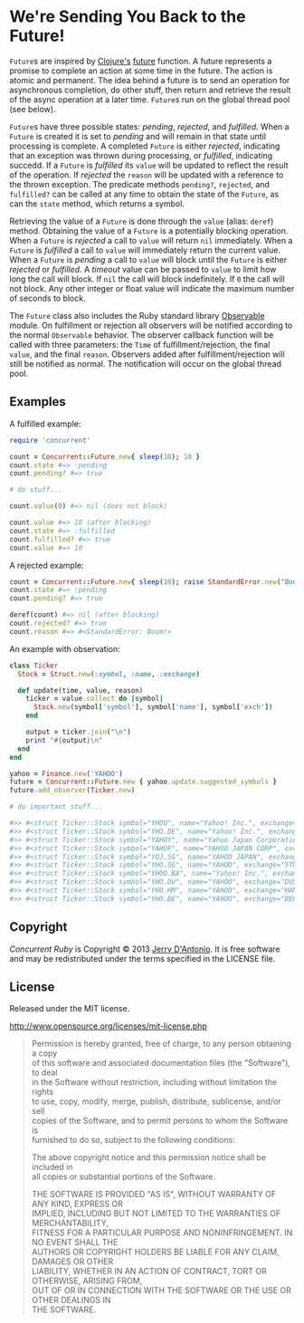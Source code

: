 # We're Sending You Back to the Future!

`Future`s are inspired by [Clojure's](http://clojure.org/) [future](http://clojuredocs.org/clojure_core/clojure.core/future)
function. A future represents a promise to complete an action at some time in the future.
The action is atomic and permanent. The idea behind a future is to send an operation for
asynchronous completion, do other stuff, then return and retrieve the result of the async
operation at a later time. `Future`s run on the global thread pool (see below).

`Future`s have three possible states: *pending*, *rejected*, and *fulfilled*. When a `Future` is created it is set
to *pending* and will remain in that state until processing is complete. A completed `Future` is either *rejected*,
indicating that an exception was thrown during processing, or *fulfilled*, indicating succedd. If a `Future` is
*fulfilled* its `value` will be updated to reflect the result of the operation. If *rejected* the `reason` will
be updated with a reference to the thrown exception. The predicate methods `pending?`, `rejected`, and `fulfilled?`
can be called at any time to obtain the state of the `Future`, as can the `state` method, which returns a symbol.

Retrieving the value of a `Future` is done through the `value` (alias: `deref`) method. Obtaining the value of
a `Future` is a potentially blocking operation. When a `Future` is *rejected* a call to `value` will return `nil`
immediately. When a `Future` is *fulfilled* a call to `value` will immediately return the current value.
When a `Future` is *pending* a call to `value` will block until the `Future` is either *rejected* or *fulfilled*.
A *timeout* value can be passed to `value` to limit how long the call will block. If `nil` the call will
block indefinitely. If `0` the call will not block. Any other integer or float value will indicate the
maximum number of seconds to block.

The `Future` class also includes the Ruby standard library
[Observable](http://ruby-doc.org/stdlib-2.0/libdoc/observer/rdoc/Observable.html) module. On fulfillment
or rejection all observers will be notified according to the normal `Observable` behavior. The observer
callback function will be called with three parameters: the `Time` of fulfillment/rejection, the
final `value`, and the final `reason`. Observers added after fulfillment/rejection will still be
notified as normal. The notification will occur on the global thread pool.

## Examples

A fulfilled example:

```ruby
require 'concurrent'

count = Concurrent::Future.new{ sleep(10); 10 }
count.state #=> :pending
count.pending? #=> true

# do stuff...

count.value(0) #=> nil (does not block)

count.value #=> 10 (after blocking)
count.state #=> :fulfilled
count.fulfilled? #=> true
count.value #=> 10
```

A rejected example:

```ruby
count = Concurrent::Future.new{ sleep(10); raise StandardError.new("Boom!") }
count.state #=> :pending
count.pending? #=> true

deref(count) #=> nil (after blocking)
count.rejected? #=> true
count.reason #=> #<StandardError: Boom!> 
```

An example with observation:

```ruby
class Ticker
  Stock = Struct.new(:symbol, :name, :exchange)

  def update(time, value, reason)
    ticker = value.collect do |symbol|
      Stock.new(symbol['symbol'], symbol['name'], symbol['exch'])
    end

    output = ticker.join("\n")
    print "#{output}\n"
  end
end

yahoo = Finance.new('YAHOO')
future = Concurrent::Future.new { yahoo.update.suggested_symbols }
future.add_observer(Ticker.new)

# do important stuff...

#>> #<struct Ticker::Stock symbol="YHOO", name="Yahoo! Inc.", exchange="NMS">
#>> #<struct Ticker::Stock symbol="YHO.DE", name="Yahoo! Inc.", exchange="GER">
#>> #<struct Ticker::Stock symbol="YAHOY", name="Yahoo Japan Corporation", exchange="PNK">
#>> #<struct Ticker::Stock symbol="YAHOF", name="YAHOO JAPAN CORP", exchange="PNK">
#>> #<struct Ticker::Stock symbol="YOJ.SG", name="YAHOO JAPAN", exchange="STU">
#>> #<struct Ticker::Stock symbol="YHO.SG", name="YAHOO", exchange="STU">
#>> #<struct Ticker::Stock symbol="YHOO.BA", name="Yahoo! Inc.", exchange="BUE">
#>> #<struct Ticker::Stock symbol="YHO.DU", name="YAHOO", exchange="DUS">
#>> #<struct Ticker::Stock symbol="YHO.HM", name="YAHOO", exchange="HAM">
#>> #<struct Ticker::Stock symbol="YHO.BE", name="YAHOO", exchange="BER">
```

## Copyright

*Concurrent Ruby* is Copyright &copy; 2013 [Jerry D'Antonio](https://twitter.com/jerrydantonio).
It is free software and may be redistributed under the terms specified in the LICENSE file.

## License

Released under the MIT license.

http://www.opensource.org/licenses/mit-license.php  

> Permission is hereby granted, free of charge, to any person obtaining a copy  
> of this software and associated documentation files (the "Software"), to deal  
> in the Software without restriction, including without limitation the rights  
> to use, copy, modify, merge, publish, distribute, sublicense, and/or sell  
> copies of the Software, and to permit persons to whom the Software is  
> furnished to do so, subject to the following conditions:  
> 
> The above copyright notice and this permission notice shall be included in  
> all copies or substantial portions of the Software.  
> 
> THE SOFTWARE IS PROVIDED "AS IS", WITHOUT WARRANTY OF ANY KIND, EXPRESS OR  
> IMPLIED, INCLUDING BUT NOT LIMITED TO THE WARRANTIES OF MERCHANTABILITY,  
> FITNESS FOR A PARTICULAR PURPOSE AND NONINFRINGEMENT. IN NO EVENT SHALL THE  
> AUTHORS OR COPYRIGHT HOLDERS BE LIABLE FOR ANY CLAIM, DAMAGES OR OTHER  
> LIABILITY, WHETHER IN AN ACTION OF CONTRACT, TORT OR OTHERWISE, ARISING FROM,  
> OUT OF OR IN CONNECTION WITH THE SOFTWARE OR THE USE OR OTHER DEALINGS IN  
> THE SOFTWARE.  

